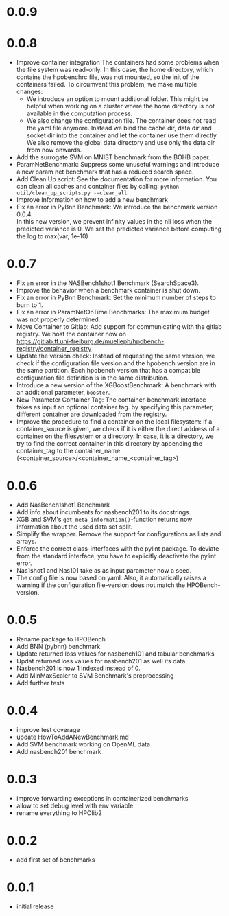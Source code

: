 # 0.0.9

# 0.0.8
  * Improve container integration
    The containers had some problems when the file system was read-only. In this case, the home directory, which contains the 
    hpobenchrc file, was not mounted, so the init of the containers failed. To circumvent this problem, we make multiple
    changes: 
    * We introduce an option to mount additional folder. This might be helpful when working on a cluster where the home 
      directory is not available in the computation process.
    * We also change the configuration file. The container does not read the yaml file anymore. Instead we bind the 
      cache dir, data dir and socket dir into the container and let the container use them directly. We also remove the 
      global data directory and use only the data dir from now onwards.
  * Add the surrogate SVM on MNIST benchmark from the BOHB paper.
  * ParamNetBenchmark: 
    Suppress some unuseful warnings and introduce a new param net benchmark that has a reduced search space.
  * Add Clean Up script: 
    See the documentation for more information. You can clean all caches and container files by calling:
    `python util/clean_up_scripts.py --clear_all`
  * Improve Information on how to add a new benchmark
  * Fix an error in PyBnn Benchmark:
    We introduce the benchmark version 0.0.4.  
    In this new version, we prevent infinity values in the nll loss when the predicted variance
    is 0. We set the predicted variance before computing the log to max(var, 1e-10)         
# 0.0.7
  * Fix an error in the NASBench1shot1 Benchmark (SearchSpace3).
  * Improve the behavior when a benchmark container is shut down.
  * Fix an error in PyBnn Benchmark:
    Set the minimum number of steps to burn to 1. 
  * Fix an error in ParamNetOnTime Benchmarks:
    The maximum budget was not properly determined.
  * Move Container to Gitlab:
    Add support for communicating with the gitlab registry. We host the container now on \
    https://gitlab.tf.uni-freiburg.de/muelleph/hpobench-registry/container_registry
  * Update the version check:  Instead of requesting the same version, we check if the configuration file version and the
    hpobench version are in the same partition. Each hpobench version that has a compatible configuration file definition
    is in the same distribution.
  * Introduce a new version of the XGBoostBenchmark: A benchmark with an additional parameter, `booster`.
  * New Parameter Container Tag:
    The container-benchmark interface takes as input an optional container tag. by specifying this parameter, 
    different container are downloaded from the registry.
  * Improve the procedure to find a container on the local filesystem:
    If a container_source is given, we check if it is either the direct address of a container on the filesystem 
    or a directory. In case, it is a directory, we try to find the correct container in this directory by appending the 
    container_tag to the container_name. (<container_source>/<container_name_<container_tag>)
    
# 0.0.6
  * Add NasBench1shot1 Benchmark
  * Add info about incumbents for nasbench201 to its docstrings. 
  * XGB and SVM's `get_meta_information()`-function returns now information about the used data set split.
  * Simplify the wrapper. Remove the support for configurations as lists and arrays. 
  * Enforce the correct class-interfaces with the pylint package. To deviate from the standard interface,
    you have to explicitly deactivate the pylint error. 
  * Nas1shot1 and Nas101 take as as input parameter now a seed.
  * The config file is now based on yaml. Also, it automatically raises a warning if the configuration file-version 
    does not match the HPOBench-version.
    
# 0.0.5
  * Rename package to HPOBench
  * Add BNN (pybnn) benchmark
  * Update returned loss values for nasbench101 and tabular benchmarks
  * Updat returned loss values for nasbench201 as well its data
  * Nasbench201 is now 1 indexed instead of 0.
  * Add MinMaxScaler to SVM Benchmark's preprocessing
  * Add further tests
  
# 0.0.4
  * improve test coverage
  * update HowToAddANewBenchmark.md
  * Add SVM benchmark working on OpenML data
  * Add nasbench201 benchmark
  
# 0.0.3
  * improve forwarding exceptions in containerized benchmarks
  * allow to set debug level with env variable
  * rename everything to HPOlib2 

# 0.0.2
  * add first set of benchmarks 

# 0.0.1
 * initial release
